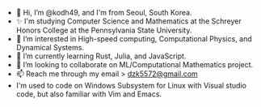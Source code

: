- 👋 Hi, I’m @kodh49, and I'm from Seoul, South Korea.
- ✨ I'm studying Computer Science and Mathematics at the Schreyer Honors College at the Pennsylvania State University.
- 👀 I’m interested in High-speed computing, Computational Physics, and Dynamical Systems.
- 🌱 I’m currently learning Rust, Julia, and JavaScript.
- 💞️ I’m looking to collaborate on ML/Computational Mathematics project.
- 📫 Reach me through my email > dzk5572@gmail.com
- I'm used to code on Windows Subsystem for Linux with Visual studio code, but also familiar with Vim and Emacs.

<!---
kodh49/kodh49 is a ✨ special ✨ repository because its `README.md` (this file) appears on your GitHub profile.
You can click the Preview link to take a look at your changes.
--->
